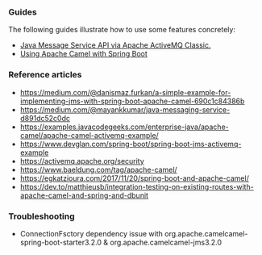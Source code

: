 ### Guides
The following guides illustrate how to use some features concretely:

* [Java Message Service API via Apache ActiveMQ Classic.](https://spring.io/guides/gs/messaging-jms/)
* [Using Apache Camel with Spring Boot](https://camel.apache.org/spring-boot)

### Reference articles
* https://medium.com/@danismaz.furkan/a-simple-example-for-implementing-jms-with-spring-boot-apache-camel-690c1c84386b
* https://medium.com/@mayankkumar/java-messaging-service-d891dc52c0dc
* https://examples.javacodegeeks.com/enterprise-java/apache-camel/apache-camel-activemq-example/
* https://www.devglan.com/spring-boot/spring-boot-jms-activemq-example
* https://activemq.apache.org/security
* https://www.baeldung.com/tag/apache-camel/
* https://egkatzioura.com/2017/11/20/spring-boot-and-apache-camel/
* https://dev.to/matthieusb/integration-testing-on-existing-routes-with-apache-camel-and-spring-and-dbunit

### Troubleshooting
* ConnectionFsctory dependency issue with <groupId>org.apache.camel</groupId><artifactId>camel-spring-boot-starter</artifactId><version>3.2.0</version> & <groupId>org.apache.camel</groupId><artifactId>camel-jms</artifactId><version>3.2.0</version>